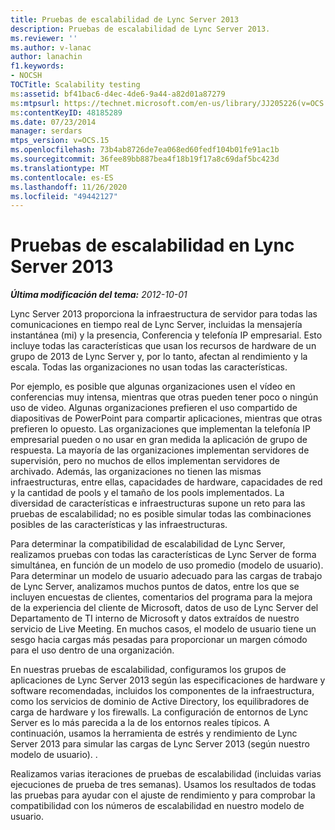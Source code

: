 ```yaml
---
title: Pruebas de escalabilidad de Lync Server 2013
description: Pruebas de escalabilidad de Lync Server 2013.
ms.reviewer: ''
ms.author: v-lanac
author: lanachin
f1.keywords:
- NOCSH
TOCTitle: Scalability testing
ms:assetid: bf41bac6-d4ec-4de6-9a44-a82d01a87279
ms:mtpsurl: https://technet.microsoft.com/en-us/library/JJ205226(v=OCS.15)
ms:contentKeyID: 48185289
ms.date: 07/23/2014
manager: serdars
mtps_version: v=OCS.15
ms.openlocfilehash: 73b4ab8726de7ea068ed60fedf104b01fe91ac1b
ms.sourcegitcommit: 36fee89bb887bea4f18b19f17a8c69daf5bc423d
ms.translationtype: MT
ms.contentlocale: es-ES
ms.lasthandoff: 11/26/2020
ms.locfileid: "49442127"
---
```

# <a name="scalability-testing-in-lync-server-2013"></a>Pruebas de escalabilidad en Lync Server 2013

<div data-xmlns="http://www.w3.org/1999/xhtml">

<div class="topic" data-xmlns="http://www.w3.org/1999/xhtml" data-msxsl="urn:schemas-microsoft-com:xslt" data-cs="https://msdn.microsoft.com/">

<div data-asp="https://msdn2.microsoft.com/asp">



</div>

<div id="mainSection">

<div id="mainBody">

<span> </span>

_**Última modificación del tema:** 2012-10-01_

Lync Server 2013 proporciona la infraestructura de servidor para todas las comunicaciones en tiempo real de Lync Server, incluidas la mensajería instantánea (mi) y la presencia, Conferencia y telefonía IP empresarial. Esto incluye todas las características que usan los recursos de hardware de un grupo de 2013 de Lync Server y, por lo tanto, afectan al rendimiento y la escala. Todas las organizaciones no usan todas las características.

Por ejemplo, es posible que algunas organizaciones usen el vídeo en conferencias muy intensa, mientras que otras pueden tener poco o ningún uso de video. Algunas organizaciones prefieren el uso compartido de diapositivas de PowerPoint para compartir aplicaciones, mientras que otras prefieren lo opuesto. Las organizaciones que implementan la telefonía IP empresarial pueden o no usar en gran medida la aplicación de grupo de respuesta. La mayoría de las organizaciones implementan servidores de supervisión, pero no muchos de ellos implementan servidores de archivado. Además, las organizaciones no tienen las mismas infraestructuras, entre ellas, capacidades de hardware, capacidades de red y la cantidad de pools y el tamaño de los pools implementados. La diversidad de características e infraestructuras supone un reto para las pruebas de escalabilidad; no es posible simular todas las combinaciones posibles de las características y las infraestructuras.

Para determinar la compatibilidad de escalabilidad de Lync Server, realizamos pruebas con todas las características de Lync Server de forma simultánea, en función de un modelo de uso promedio (modelo de usuario). Para determinar un modelo de usuario adecuado para las cargas de trabajo de Lync Server, analizamos muchos puntos de datos, entre los que se incluyen encuestas de clientes, comentarios del programa para la mejora de la experiencia del cliente de Microsoft, datos de uso de Lync Server del Departamento de TI interno de Microsoft y datos extraídos de nuestro servicio de Live Meeting. En muchos casos, el modelo de usuario tiene un sesgo hacia cargas más pesadas para proporcionar un margen cómodo para el uso dentro de una organización.

En nuestras pruebas de escalabilidad, configuramos los grupos de aplicaciones de Lync Server 2013 según las especificaciones de hardware y software recomendadas, incluidos los componentes de la infraestructura, como los servicios de dominio de Active Directory, los equilibradores de carga de hardware y los firewalls. La configuración de entornos de Lync Server es lo más parecida a la de los entornos reales típicos. A continuación, usamos la herramienta de estrés y rendimiento de Lync Server 2013 para simular las cargas de Lync Server 2013 (según nuestro modelo de usuario). .

Realizamos varias iteraciones de pruebas de escalabilidad (incluidas varias ejecuciones de prueba de tres semanas). Usamos los resultados de todas las pruebas para ayudar con el ajuste de rendimiento y para comprobar la compatibilidad con los números de escalabilidad en nuestro modelo de usuario.

</div>

<span> </span>

</div>

</div>

</div>

